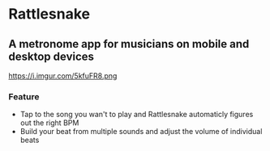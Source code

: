 # Rattlesnake
## A metronome app for musicians on mobile and desktop devices

https://i.imgur.com/5kfuFR8.png

### Feature
- Tap to the song you wan't to play and Rattlesnake automaticly figures out the right BPM
- Build your beat from multiple sounds and adjust the volume of individual beats
